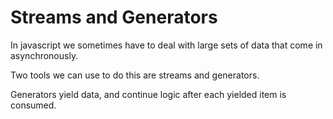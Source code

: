 # Streams and Generators
In javascript we sometimes have to deal with large sets of data that come in asynchronously. 

Two tools we can use to do this are streams and generators.

Generators yield data, and continue logic after each yielded item is consumed.


